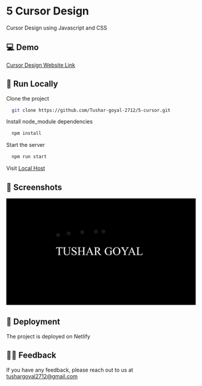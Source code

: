 
#  5 Cursor Design

Cursor Design using Javascript and CSS



## 💻 Demo

[Cursor Design Website Link](https://cursor-design-by-tushar.netlify.app/)


## 📍 Run Locally

Clone the project

```bash
  git clone https://github.com/Tushar-goyal-2712/5-cursor.git
```

Install node_module dependencies

```bash
  npm install
```

Start the server
```bash
  npm run start
```

Visit [Local Host](http://localhost/)


## 📍 Screenshots

![](https://github.com/Tushar-goyal-2712/5-cursor/blob/292f59c94bef8cefbf35fbb6033f1b71ec49e69a/Screenshots/design.png)


## 📍 Deployment

The project is deployed on Netlify

## 👨‍💻 Feedback

If you have any feedback, please reach out to us at tushargoyal2712@gmail.com
